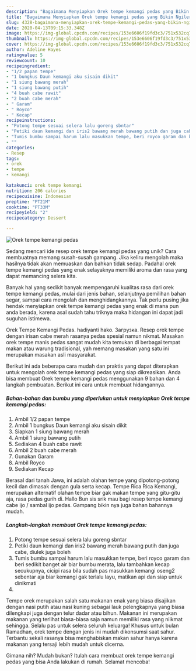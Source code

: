 ```yaml
---
description: "Bagaimana Menyiapkan Orek tempe kemangi pedas yang Bikin Ngiler"
title: "Bagaimana Menyiapkan Orek tempe kemangi pedas yang Bikin Ngiler"
slug: 4328-bagaimana-menyiapkan-orek-tempe-kemangi-pedas-yang-bikin-ngiler
date: 2020-04-13T09:15:33.348Z
image: https://img-global.cpcdn.com/recipes/153e6606f19fd3c3/751x532cq70/orek-tempe-kemangi-pedas-foto-resep-utama.jpg
thumbnail: https://img-global.cpcdn.com/recipes/153e6606f19fd3c3/751x532cq70/orek-tempe-kemangi-pedas-foto-resep-utama.jpg
cover: https://img-global.cpcdn.com/recipes/153e6606f19fd3c3/751x532cq70/orek-tempe-kemangi-pedas-foto-resep-utama.jpg
author: Adeline Hayes
ratingvalue: 5
reviewcount: 10
recipeingredient:
- "1/2 papan tempe"
- "1 bungkus Daun kemangi aku sisain dikit"
- "1 siung bawang merah"
- "1 siung bawang putih"
- "4 buah cabe rawit"
- "2 buah cabe merah"
- " Garam"
- " Royco"
- " Kecap"
recipeinstructions:
- "Potong tempe sesuai selera lalu goreng sbntar"
- "Petiki daun kemangi dan iris2 bawang merah bawang putih dan juga cabe, diulek juga boleh"
- "Tumis bumbu sampai harum lalu masukkan tempe, beri royco garam dan beri sedikit banget air biar bumbu merata, lalu tambahkan kecap secukupnya, cicipi rasa bila sudah pas masukkan kemangi oseng2 sebentar aja biar kemangi gak terlalu layu, matikan api dan siap untuk dinikmati"
- ""
categories:
- Resep
tags:
- orek
- tempe
- kemangi

katakunci: orek tempe kemangi 
nutrition: 206 calories
recipecuisine: Indonesian
preptime: "PT21M"
cooktime: "PT33M"
recipeyield: "2"
recipecategory: Dessert

---
```



![Orek tempe kemangi pedas](https://img-global.cpcdn.com/recipes/153e6606f19fd3c3/751x532cq70/orek-tempe-kemangi-pedas-foto-resep-utama.jpg)

Sedang mencari ide resep orek tempe kemangi pedas yang unik? Cara membuatnya memang susah-susah gampang. Jika keliru mengolah maka hasilnya tidak akan memuaskan dan bahkan tidak sedap. Padahal orek tempe kemangi pedas yang enak selayaknya memiliki aroma dan rasa yang dapat memancing selera kita.

Banyak hal yang sedikit banyak mempengaruhi kualitas rasa dari orek tempe kemangi pedas, mulai dari jenis bahan, selanjutnya pemilihan bahan segar, sampai cara mengolah dan menghidangkannya. Tak perlu pusing jika hendak menyiapkan orek tempe kemangi pedas yang enak di mana pun anda berada, karena asal sudah tahu triknya maka hidangan ini dapat jadi suguhan istimewa.

Orek Tempe Kemangi Pedas. hadiyanti hako. Загрузка. Resep orek tempe dengan irisan cabe merah rasanya pedas spesial namun nikmat. Masakan orek tempe manis pedas sangat mudah kita temukan di berbagai tempat makan atau warung tradisional, yah memang masakan yang satu ini merupakan masakan asli masyarakat.


Berikut ini ada beberapa cara mudah dan praktis yang dapat diterapkan untuk mengolah orek tempe kemangi pedas yang siap dikreasikan. Anda bisa membuat Orek tempe kemangi pedas menggunakan 9 bahan dan 4 langkah pembuatan. Berikut ini cara untuk membuat hidangannya.

<!--inarticleads1-->

##### Bahan-bahan dan bumbu yang diperlukan untuk menyiapkan Orek tempe kemangi pedas:

1. Ambil 1/2 papan tempe
1. Ambil 1 bungkus Daun kemangi aku sisain dikit
1. Siapkan 1 siung bawang merah
1. Ambil 1 siung bawang putih
1. Sediakan 4 buah cabe rawit
1. Ambil 2 buah cabe merah
1. Gunakan  Garam
1. Ambil  Royco
1. Sediakan  Kecap


Berasal dari tanah Jawa, ini adalah olahan tempe yang dipotong-potong kecil dan dimasak dengan gula serta kecap. Tempe Rica Rica Kemangi, merupakan alternatif olahan tempe biar gak makan tempe yang gitu-gitu aja, rasa pedas gurih di. Hallo Bun sis srik mau bagi resep tempe kemangi cabe ijo / sambal ijo pedas. Gampang bikin nya juga bahan bahannya mudah. 

<!--inarticleads2-->

##### Langkah-langkah membuat Orek tempe kemangi pedas:

1. Potong tempe sesuai selera lalu goreng sbntar
1. Petiki daun kemangi dan iris2 bawang merah bawang putih dan juga cabe, diulek juga boleh
1. Tumis bumbu sampai harum lalu masukkan tempe, beri royco garam dan beri sedikit banget air biar bumbu merata, lalu tambahkan kecap secukupnya, cicipi rasa bila sudah pas masukkan kemangi oseng2 sebentar aja biar kemangi gak terlalu layu, matikan api dan siap untuk dinikmati
1. 


Tempe orek merupakan salah satu makanan enak yang biasa disajikan dengan nasi putih atau nasi kuning sebagai lauk pelengkapnya yang biasa dilengkapi juga dengan telur dadar atau bihun. Makanan ini merupakan makanan yang terlihat biasa-biasa saja namun memiliki rasa yang niikmat sehingga. Selalu pas untuk selera seluruh keluarga! Khusus untuk bulan Ramadhan, orek tempe dengan jenis ini mudah dikonsumsi saat sahur. Terbantu sekali rasanya bisa menghabiskan makan sahur hanya karena makanan yang tersaji lebih mudah untuk dicerna. 

Gimana nih? Mudah bukan? Itulah cara membuat orek tempe kemangi pedas yang bisa Anda lakukan di rumah. Selamat mencoba!
